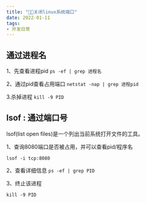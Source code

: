 ```yaml
---
title: "📁📁关闭linux系统端口"
date: 2022-01-11
tags: 
- 开发日常
---
```

## 通过进程名
1、先查看进程pid
`ps -ef | grep 进程名`

2、通过pid查看占用端口
`netstat -nap | grep 进程pid`

3.杀掉进程
`kill -9 PID`

## lsof : 通过端口号
lsof(list open files)是一个列出当前系统打开文件的工具。

1、查询8080端口是否被占用，并可以查看pid/程序名

`lsof -i tcp:8080`

2、查看详细信息
`ps -ef | grep PID`

3、终止该进程

`kill -9 PID`

